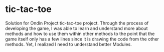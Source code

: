 # tic-tac-toe
Solution for Ondin Project tic-tac-toe project. Through the process of developing the game, I was able to learn and understand more about methods and how to use them within other methods to the point that the game itself only has a few lines since it is drawing the code from the other methods. Yet, I realized I need to understand better Modules.